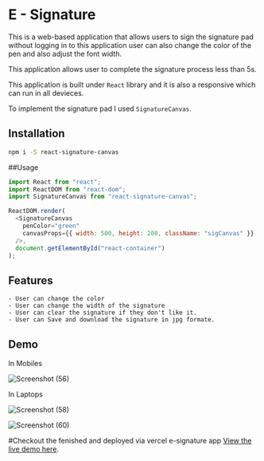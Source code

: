 # E - Signature

This is a web-based application that allows users to sign the signature pad without logging in to this application user can also change the color of the pen and also adjust the font width.

This application allows user to complete the signature process less than 5s.

This application is built under `React` library and it is also a responsive which can run in all devieces.

To implement the signature pad I used `SignatureCanvas`.

## Installation

```sh
npm i -S react-signature-canvas
```

##Usage

```javascript
import React from "react";
import ReactDOM from "react-dom";
import SignatureCanvas from "react-signature-canvas";

ReactDOM.render(
  <SignatureCanvas
    penColor="green"
    canvasProps={{ width: 500, height: 200, className: "sigCanvas" }}
  />,
  document.getElementById("react-container")
);
```

## Features

    - User can change the color
    - User can change the width of the signature
    - User can clear the signature if they don't like it.
    - User can Save and download the signature in jpg formate.

## Demo

In Mobiles

![Screenshot (56)](https://github.com/lingarajhu/E-signature/assets/159787794/d76abfeb-a21c-48da-8da1-f7e0938ec193)

In Laptops

![Screenshot (58)](https://github.com/lingarajhu/E-signature/assets/159787794/54763fc3-9cb7-432a-b9dc-407b954cd6b0)

![Screenshot (60)](https://github.com/lingarajhu/E-signature/assets/159787794/105877c0-07d7-4f33-80ba-6896d78dec94)

#Checkout the fenished and deployed via vercel e-signature app
[View the live demo here](https://e-signature-88f6-ow5ywq9je-lingrajs-projects-90680d74.vercel.app/).
